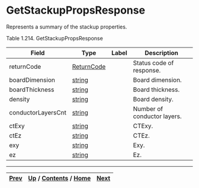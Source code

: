 # GetStackupPropsResponse

Represents a summary of the stackup properties.

Table 1.214. GetStackupPropsResponse

Field| Type| Label| Description  
---|---|---|---  
returnCode| [ReturnCode](ch01s11.md "gRPC Scalar Value Types")|  | Status code of response.  
boardDimension| [string](ch01s11.md "gRPC Scalar Value Types")|  | Board dimension.  
boardThickness| [string](ch01s11.md "gRPC Scalar Value Types")|  | Board thickness.  
density| [string](ch01s11.md "gRPC Scalar Value Types")|  | Board density.  
conductorLayersCnt| [string](ch01s11.md "gRPC Scalar Value Types")|  | Number of conductor layers.  
ctExy| [string](ch01s11.md "gRPC Scalar Value Types")|  | CTExy.  
ctEz| [string](ch01s11.md "gRPC Scalar Value Types")|  | CTEz.  
exy| [string](ch01s11.md "gRPC Scalar Value Types")|  | Exy.  
ez| [string](ch01s11.md "gRPC Scalar Value Types")|  | Ez.  
  
  

* * *

[Prev](ch01s10s03.md) | [Up](ch01s10s03.md) / [Contents](index.md) / [Home](../../index.htm)|  [Next](ch01s10s03s03.md)  
---|---|---


